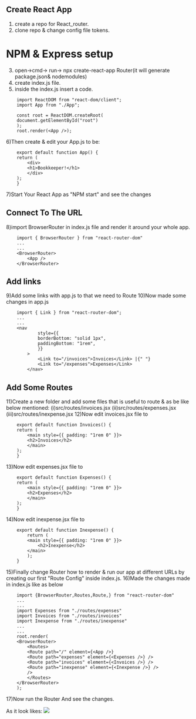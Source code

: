 ##  Create React App
1) create a repo for React_router.
2) clone repo & change config file tokens.

#  NPM & Express setup
3) open->cmd-> run-> npx create-react-app Router(it will generate package.json& nodemodules)
4) create index.js file.
5) inside the index.js insert a code.

```
    import ReactDOM from "react-dom/client";
    import App from "./App";

    const root = ReactDOM.createRoot(
    document.getElementById("root")
    );
    root.render(<App />);
```

6)Then create & edit your App.js to be:
```
    export default function App() {
    return (
        <div>
        <h1>Bookkeeper!</h1>
        </div>
    );
    }
```

7)Start Your React App as "NPM start" and see the changes

## Connect To The URL
8)import BrowserRouter in index.js file and render it around your whole app.
```
    import { BrowserRouter } from "react-router-dom"
    ...
    ...
    <BrowserRouter>
        <App />
    </BrowserRouter>
```
## Add links
9)Add some links with app.js to that we need to Route
10)Now made some changes in app.js 
```
    import { Link } from "react-router-dom";
    ...
    ...
    <nav
            style={{
            borderBottom: "solid 1px",
            paddingBottom: "1rem",
            }}
        >
            <Link to="/invoices">Invoices</Link> |{" "}
            <Link to="/expenses">Expenses</Link>
        </nav>
```

## Add Some Routes
11)Create a new folder and add some files that is useful to route & as be like below mentioned:
    (i)src/routes/invoices.jsx
    (ii)src/routes/expenses.jsx
    (iii)src/routes/inexpense.jsx
12)Now edit invoices.jsx file to 
```
    export default function Invoices() {
    return (
        <main style={{ padding: "1rem 0" }}>
        <h2>Invoices</h2>
        </main>
    );
    }
```
13)Now edit expenses.jsx file to
```
    export default function Expenses() {
    return (
        <main style={{ padding: "1rem 0" }}>
        <h2>Expenses</h2>
        </main>
    );
    }
```
14)Now edit inexpense.jsx file to
```
    export default function Inexpense() {
        return (
        <main style={{ padding: "1rem 0" }}>
            <h2>Inexpense</h2>
        </main>
        );
    }
```
15)Finally change Router how to render & run our app at different URLs by creating our first "Route Config" inside index.js.
16)Made the changes made in index.js like as below
```
    import {BrowserRouter,Routes,Route,} from "react-router-dom"
    ...
    ...
    import Expenses from "./routes/expenses"
    import Invoices from "./routes/invoices"
    import Inexpense from "./routes/inexpense"
    ...
    ...
    root.render(
    <BrowserRouter>
        <Routes>
        <Route path="/" element={<App />}
        <Route path="expenses" element={<Expenses />} />
        <Route path="invoices" element={<Invoices />} />
        <Route path="inexpense" element={<Inexpense />} />
        />
        </Routes>
    </BrowserRouter>
    );

```
17)Now run the Router And see the changes.

As it look likes:
<img src="https://https://github.com/Priyaanbazhgan/React_Router/blob/main/Screenshots/Screenshot%20(331).png?raw=true" style="height: 600x; max-width: 100%;">
